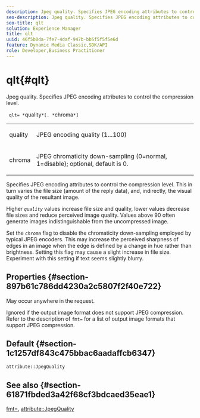 ```yaml
---
description: Jpeg quality. Specifies JPEG encoding attributes to control the compression level.
seo-description: Jpeg quality. Specifies JPEG encoding attributes to control the compression level.
seo-title: qlt
solution: Experience Manager
title: qlt
uuid: 46f5b0da-7fe7-4daf-947b-bb5f5f5f5e6d
feature: Dynamic Media Classic,SDK/API
role: Developer,Business Practitioner
---
```


# qlt{#qlt}

Jpeg quality. Specifies JPEG encoding attributes to control the compression level.

 ` qlt= *`quality`*[. *`chroma`*]`

<table id="simpletable_A245B6A3D2374A6A89DE63A5621CFEC0"> 
 <tr class="strow"> 
  <td class="stentry"> <p> <span class="varname"> quality </span> </p> </td> 
  <td class="stentry"> <p>JPEG encoding quality (1…100) </p> </td> 
 </tr> 
 <tr class="strow"> 
  <td class="stentry"> <p> <span class="varname"> chroma </span> </p> </td> 
  <td class="stentry"> <p>JPEG chromaticity down-sampling (0=normal, 1=disable); optional, default is 0. </p> </td> 
 </tr> 
</table>

Specifies JPEG encoding attributes to control the compression level. This in turn varies the file size (amount of the reply data), and, indirectly, the visual quality of the resultant image.

Higher *`quality`* values increase file size and quality, lower values decrease file sizes and reduce perceived image quality. Values above 90 often generate images indistinguishable from the uncompressed image.

Set the *`chroma`* flag to disable the chromaticity down-sampling employed by typical JPEG encoders. This may increase the perceived sharpness of edges in an image when the edge is defined by a change in hue rather than brightness. Setting this flag may cause a slight increase in file size. Experiment with this setting if text seems slightly blurry.

## Properties {#section-897b61c786dd4230a2c5807f2f40e722}

May occur anywhere in the request.

Ignored if the output image format does not support JPEG compression. Refer to the description of `fmt=` for a list of output image formats that support JPEG compression.

## Default {#section-1c1257df843c475bbac6aadaffcb6347}

`attribute::JpegQuality`

## See also {#section-61871fbded3a42f68cf3bdcaed35eae1}

[fmt=](../../../../../ir-api/http-protocol/image-rendering-api-ref/c-ir-http-protocol-ref/c-ir-http-protocol-command-reference/r-ir-fmt.md#reference-4c743f67d56b47c5b774fcc900ff758c), [attribute::JpegQuality](../../../../../ir-api/material-cat/image-rendering-api-ref/c-ir-material-catalog/c-ir-attributes-reference/r-ir-jpegquality.md#reference-d86fc5ad18bb436891efdbe1f98fea50) 

